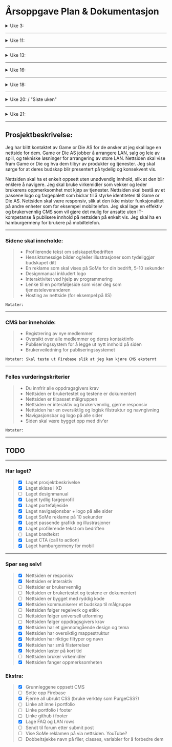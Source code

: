 # Årsoppgave Plan & Dokumentasjon

<details><summary>Uke 3:</summary>

~~**Uke 3:**~~
  + Grov arbeidsplan
  + Prosjektbeskrivelse (hva jeg skal lage, hvordan, og hvorfor)
  + Skisse i XD
  + Mappestruktur til oppgaven
  + Fargepalett
  + Opprette og linke HTML, CSS og JS fil

**Ukas oppsummering:**
Jeg startet uken ved å lage en generell arbeidsplan og mappestruktur til oppgaven, etter det begynte jeg å brainstorme ideer for nettsiden til Game or Die i adobe XD.
Jeg fikk masse inspirasjon fra nettet om mulig tema og utseende. Jeg bestemte meg for å velge et retro/"synthwave" utseende.
Denne uken oprettet jeg html, css og javascript fil. Jeg startet å dele nettsiden inn i rows for å gjøre klart for innhold.
Jeg startet på logo i ukene før uke 11.
<p></p>
</details>

---

<details><summary>Uke 11:</summary>

**Uke 11**
  + Lage logo og designmanual i Illustrator/InDesign helst ferdig innen onsdag
  + Starte å lage alle div's og jobbe med generelt oppsett av sidene inkludert porteføljeside

**Ukas oppsummering:**
Jeg lagde ferdig logo og tilpasset den slik at den var mer synlig på nettsiden.
Jeg flytta hele prosjektet til github. Det tok en stund med jeg satt opp dokumentasjon i mitt repo med markdown. Fra nå av bruker jeg git til å oppdatere kode og synce med filene skyen. Denne uken har jeg også laget navbar(det var 200 linjer med css?!)
<p></p>
</details>

---

<details><summary>Uke 13:</summary>

**Uke 13: mandag-torsdag**
  + Oppsett av sidene MÅ være ferdig innen denne uken!
  + Starte på del 2 av oppgaven (CMS)

**Ukas oppsummering:**
Denne uken har det skjedd en del, jeg startet helt på nytt med siden min fordi navbar ble for komplisert og Simen anbefalte å starte på nytt men denne gangen fokusere mer på å bygge basics med minimal kode. Jeg lagde en ny navbar som var enklere og ganske lik. Jeg la også inn bakgrunnsbilde og text på landing page. Nå har jeg også en enkel CMS publiseringsside der man kan skrive inn text. Jeg la til en tekst editor med node.js og npm. Jeg er igang med eksprimentering av CSS frameworks som Booststrap. Jeg skal prøve å holde hele projektet under 1mb, derfor må alt utenom mine 3 starterfiler hentes fra 
<p></p>

**Påskeferien:**
Jeg finjusterte opsett av siden slik at det blir enkelere å bygge på den i fremtiden. Jeg bruker CDN for å hene inn tekst editor istedenfor at det ligger lokalt.
<p></p>
</details>



---

<details><summary>Uke 16:</summary>

**Uke 16: tirsdag-fredag**
  + Lage 10-sekunders reklame for bedriften
  + Skrive ferdig profilerende tekst om selskapet/bedriften

**Ukas oppsummering:**
<p></p>
</details>

---

<details><summary>Uke 18:</summary>

**Uke 18:**
  + Reklame skal være ferdig
  + Fortsett på CMS

**Ukas oppsummering:**
Denne uken gjorde jeg ferdig CMS, det kjører lokalt og har ikke mye styling men den funker helt greit. Jeg har fikset en forum side der alle posts blir lagt inn. Jeg oppdaterte nav-baren slik at den funker. Jeg har også lagt til en footer med logo og linker til sosiale medier, kontakt oss og en link til github repo.
<p></p>
</details>

---

<details><summary>Uke 20: / "Siste uken" </summary>

**Uke 20:**
  + "Siste uken"
  + CMS skal være ferdig
  + Brukertesting

**Ukas oppsummering:**
På mandag laget jeg et enkelt portfolio oppsett. Jeg har innsett at CSS'en min er ganske rotete, det må jeg finne ut av. Torsdag: Laget ferdig en kort(10s) og en lang(18s) SoMe reklame. Den klar, tydlig og godt tilpasset målgruppen! 
Ble også ferdig med portfolio siden, det var knotete fordi jeg måtte inn i alle projektene og endre kode, bytte masse bilder og ikoner fra png med 1 lag komprimering til webmp med 2 lag komprimering. Filstørrelser er så små som mulig. I portfolio så linker jeg til en gammel terminoppgave med sin helt egen portfolio som skal være fungerene, derfor blir det mange filer å om-linke og komprimere. Jeg kjørte all css gjennom et vertkøy som pekte ut hvilken css som ikke var i bruk, det hjalp meg fjerne en del linjer med css
<p></p>

**Helgen:**
 + **Lørdag:** Ladge ferdig spill-delen av hovedsiden. Ladge også en interaktiv FAQ greie rett over footeren. Komprimerte og converterte flere bilder til webp **(-400kb av bildemappen)** Har planer om å lage ferdig hjemmesiden og style forum i helgen slik at jeg kan brukerteste og lage designmanual på skolen. **+ 100 linjer css denne dagen**
  
 + **Søndag:** Lagde ferdig LAN-delen av hovedsiden, har litt problemer med resonsiviteten på denne delen. Fikset knapp på forum som fører til makePost siden. Stylet også ferdig innlegg på forumet. Alt fra ckeditor blir automatisk formatert med p tags og h tags på forumet. **+ 150 linjer css denne dagen (1075 linjer css totalt (Jeg hater css))**
<p></p>

<p></p>
</details>

---

<details><summary>Uke 21:</summary>

**Uke 21:**
  + Buffer

**Ukas oppsummering:**
<p></p>
</details>

---

## Prosjektbeskrivelse:
<p>
Jeg har blitt kontaktet av Game or Die AS for de ønsker at jeg skal lage en nettside for dem. Game or Die AS jobber å arrangere LAN, salg og leie av spill, og tekniske løsninger for arrangering av store LAN. Nettsiden skal vise fram Game or Die og hva dem tilbyr av produkter og tjenester. Jeg skal sørge for at deres budskap blir presentert på tydelig og konsekvent vis.</p>
Nettsiden skal ha et enkelt oppsett uten unødvendig innhold, slik at den blir enklere å navigere. Jeg skal bruke virkemidler som vekker og leder brukerens oppmerksomhet mot kjøp av tjenester. Nettsiden skal bestå av et passene logo og fargepalett som bidrar til å styrke identiteten til Game or Die AS. Nettsiden skal være responsiv, slik at den ikke mister funksjonalitet på andre enheter som for eksempel mobiltelefon. Jeg skal lage en effektiv og brukervennlig CMS som vil gjøre det mulig for ansatte uten IT-kompetanse å publisere innhold på nettsiden på enkelt vis. Jeg skal ha en hamburgermeny for brukere på mobiltelefon.</p>

---

### Sidene skal inneholde:
>  + Profilerende tekst om selskapet/bedriften
>  + Hensiktsmessige bilder og/eller illustrasjoner som tydeliggjør budskapet ditt
>  + En reklame som skal vises på SoMe for din bedrift, 5-10 sekunder
>  + Designmanual inkludert logo
>  + Interaktivitet ved hjelp av programmering
>  + Lenke til en porteføljeside som viser deg som tjenesteleverandøren
>  + Hosting av nettside (for eksempel på IIS)

```Notater:```

---

### CMS bør inneholde:
> + Registrering av nye medlemmer
> +	Oversikt over alle medlemmer og deres kontaktinfo
> +	Publiseringssystem for å legge ut nytt innhold på siden
> +	Brukerveiledning for publiseringssystemet

```Notater: Skal teste ut Firebase slik at jeg kan kjøre CMS eksternt ```

---

### Felles vurderingskriterier
> +	Du innfrir alle oppdragsgivers krav
> +	Nettsiden er brukertestet og testene er dokumentert
> +	Nettsiden er tilpasset målgruppen
> +	Nettsiden er interaktiv og brukervennlig, gjerne responsiv
> +	Nettsiden har en oversiktlig og logisk filstruktur og navngivning
> +	Navigasjonsbar og logo på alle sider
> +	Siden skal være bygget opp med div’er

```Notater:```

---

## TODO

---

### Har laget?

> - [x] Laget prosjektbeskrivelse
> - [x] Laget skisse i XD
> - [ ] Laget designmanual
> - [x] Laget tydlig fargeprofil
> - [x] Laget porteføljeside
> - [x] Laget navigasjonsbar + logo på alle sider
> - [x] Laget SoMe reklame på 10 sekunder
> - [x] Laget passende grafikk og illustrasjoner
> - [x] Laget profilerende tekst om bedriften
> - [ ] Laget brødtekst
> - [x] Laget CTA (call to action)
> - [x] Laget hamburgermeny for mobil

---

### Spør seg selv!

> - [x] Nettsiden er responisv
> - [x] Nettsiden er interaktiv
> - [ ] Nettsider er brukervennlig
> - [ ] Nettsiden er brukertestet og testene er dokumentert
> - [ ] Nettsiden er bygget med ryddig kode
> - [x] Nettsiden kommuniserer et budskap til målgruppe
> - [ ] Nettsiden følger regelverk og etikk
> - [ ] Nettsiden følger universell utforming
> - [ ] Nettsiden følger oppdragsgivers krav
> - [x] Nettsiden har et gjennomgående design og tema
> - [x] Nettsiden har oversiktlig mappestruktur
> - [x] Nettsiden har riktige filtyper og navn
> - [x] Nettsiden har små filstørrelser
> - [x] Nettsiden laster på kort tid
> - [ ] Nettsiden bruker virkemidler
> - [x] Nettsiden fanger oppmerksomheten

### Ekstra:

> - [x] Grunnleggene oppsett CMS
> - [ ] Sette opp Firebase
> - [x] Fjerne all ubrukt CSS (bruke verktøy som PurgeCSS?)
> - [ ] Linke alt inne i portfolio
> - [ ] Linke portfolio i footer
> - [ ] Linke github i footer 
> - [x] Lage FAQ og LAN rows
> - [ ] Sendt til forum etter submit post
> - [ ] Vise SoMe reklamen på via nettsiden. YouTube?
> - [ ] Dobbeltsjekke navn på filer, classes, variabler for å forbedre dem